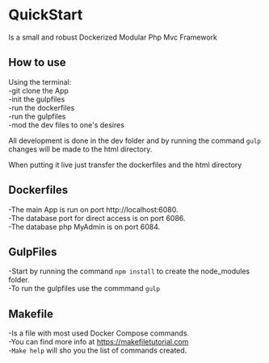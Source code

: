 # QuickStart

Is a small and robust Dockerized Modular Php Mvc Framework

## How to use

Using the terminal:  
-git clone the App  
-init the gulpfiles  
-run the dockerfiles  
-run the gulpfiles  
-mod the dev files to one's desires

All development is done in the dev folder and by running the command `gulp`
changes will be made to the html directory.

When putting it live just transfer the dockerfiles and the html directory

## Dockerfiles

-The main App is run on port http://localhost:6080.  
-The database port for direct access is on port 6086.  
-The database php MyAdmin is on port 6084.

## GulpFiles

-Start by running the command `npm install` to create the node_modules folder.  
-To run the gulpfiles use the commmand `gulp`

## Makefile

-Is a file with most used Docker Compose commands.  
-You can find more info at https://makefiletutorial.com  
-`Make help` will sho you the list of commands created.
